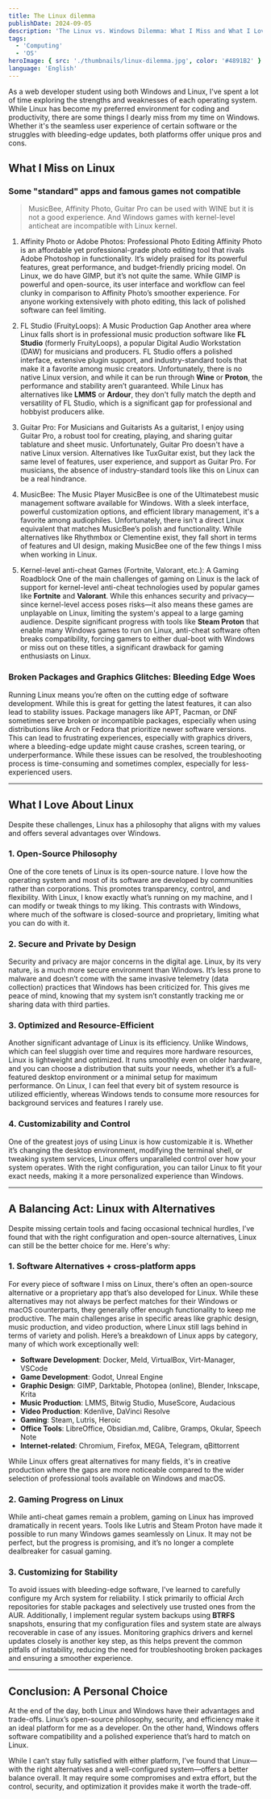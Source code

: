 ```yaml
---
title: The Linux dilemma
publishDate: 2024-09-05
description: 'The Linux vs. Windows Dilemma: What I Miss and What I Love About Linux'
tags:
  - 'Computing'
  - 'OS'
heroImage: { src: './thumbnails/linux-dilemma.jpg', color: '#4891B2' }
language: 'English'
---
```



As a web developer student using both Windows and Linux, I've spent a lot of time exploring the strengths and weaknesses of each operating system. While Linux has become my preferred environment for coding and productivity, there are some things I dearly miss from my time on Windows. Whether it's the seamless user experience of certain software or the struggles with bleeding-edge updates, both platforms offer unique pros and cons.

## What I Miss on Linux

### Some "standard" apps and famous games not compatible

> MusicBee, Affinity Photo, Guitar Pro can be used with WINE but it is not a good experience. And Windows games with kernel-level anticheat are incompatible with Linux kernel.

1. Affinity Photo or Adobe Photos: Professional Photo Editing
Affinity Photo is an affordable yet professional-grade photo editing tool that rivals Adobe Photoshop in functionality. It’s widely praised for its powerful features, great performance, and budget-friendly pricing model. On Linux, we do have GIMP, but it’s not quite the same. While GIMP is powerful and open-source, its user interface and workflow can feel clunky in comparison to Affinity Photo’s smoother experience. For anyone working extensively with photo editing, this lack of polished software can feel limiting.

2. FL Studio (FruityLoops): A Music Production Gap
Another area where Linux falls short is in professional music production software like **FL Studio** (formerly FruityLoops), a popular Digital Audio Workstation (DAW) for musicians and producers. FL Studio offers a polished interface, extensive plugin support, and industry-standard tools that make it a favorite among music creators. Unfortunately, there is no native Linux version, and while it can be run through **Wine** or **Proton**, the performance and stability aren’t guaranteed. While Linux has alternatives like **LMMS** or **Ardour**, they don't fully match the depth and versatility of FL Studio, which is a significant gap for professional and hobbyist producers alike.

3. Guitar Pro: For Musicians and Guitarists
As a guitarist, I enjoy using Guitar Pro, a robust tool for creating, playing, and sharing guitar tablature and sheet music. Unfortunately, Guitar Pro doesn't have a native Linux version. Alternatives like TuxGuitar exist, but they lack the same level of features, user experience, and support as Guitar Pro. For musicians, the absence of industry-standard tools like this on Linux can be a real hindrance.

4. MusicBee: The  Music Player
MusicBee is one of the Ultimatebest music management software available for Windows. With a sleek interface, powerful customization options, and efficient library management, it's a favorite among audiophiles. Unfortunately, there isn't a direct Linux equivalent that matches MusicBee’s polish and functionality. While alternatives like Rhythmbox or Clementine exist, they fall short in terms of features and UI design, making MusicBee one of the few things I miss when working in Linux.

5. Kernel-level anti-cheat Games (Fortnite, Valorant, etc.): A Gaming Roadblock
One of the main challenges of gaming on Linux is the lack of support for kernel-level anti-cheat technologies used by popular games like **Fortnite** and **Valorant**. While this enhances security and privacy—since kernel-level access poses risks—it also means these games are unplayable on Linux, limiting the system's appeal to a large gaming audience. Despite significant progress with tools like **Steam Proton** that enable many Windows games to run on Linux, anti-cheat software often breaks compatibility, forcing gamers to either dual-boot with Windows or miss out on these titles, a significant drawback for gaming enthusiasts on Linux.

### Broken Packages and Graphics Glitches: Bleeding Edge Woes

Running Linux means you’re often on the cutting edge of software development. While this is great for getting the latest features, it can also lead to stability issues. Package managers like APT, Pacman, or DNF sometimes serve broken or incompatible packages, especially when using distributions like Arch or Fedora that prioritize newer software versions. This can lead to frustrating experiences, especially with graphics drivers, where a bleeding-edge update might cause crashes, screen tearing, or underperformance. While these issues can be resolved, the troubleshooting process is time-consuming and sometimes complex, especially for less-experienced users.

---

## What I Love About Linux

Despite these challenges, Linux has a philosophy that aligns with my values and offers several advantages over Windows.

### 1. Open-Source Philosophy

One of the core tenets of Linux is its open-source nature. I love how the operating system and most of its software are developed by communities rather than corporations. This promotes transparency, control, and flexibility. With Linux, I know exactly what’s running on my machine, and I can modify or tweak things to my liking. This contrasts with Windows, where much of the software is closed-source and proprietary, limiting what you can do with it.

### 2. Secure and Private by Design

Security and privacy are major concerns in the digital age. Linux, by its very nature, is a much more secure environment than Windows. It’s less prone to malware and doesn’t come with the same invasive telemetry (data collection) practices that Windows has been criticized for. This gives me peace of mind, knowing that my system isn’t constantly tracking me or sharing data with third parties.

### 3. Optimized and Resource-Efficient

Another significant advantage of Linux is its efficiency. Unlike Windows, which can feel sluggish over time and requires more hardware resources, Linux is lightweight and optimized. It runs smoothly even on older hardware, and you can choose a distribution that suits your needs, whether it’s a full-featured desktop environment or a minimal setup for maximum performance. On Linux, I can feel that every bit of system resource is utilized efficiently, whereas Windows tends to consume more resources for background services and features I rarely use.

### 4. Customizability and Control

One of the greatest joys of using Linux is how customizable it is. Whether it’s changing the desktop environment, modifying the terminal shell, or tweaking system services, Linux offers unparalleled control over how your system operates. With the right configuration, you can tailor Linux to fit your exact needs, making it a more personalized experience than Windows.

---

## A Balancing Act: Linux with Alternatives

Despite missing certain tools and facing occasional technical hurdles, I’ve found that with the right configuration and open-source alternatives, Linux can still be the better choice for me. Here's why:

### 1. Software Alternatives + cross-platform apps

For every piece of software I miss on Linux, there's often an open-source alternative or a proprietary app that’s also developed for Linux. While these alternatives may not always be perfect matches for their Windows or macOS counterparts, they generally offer enough functionality to keep me productive. The main challenges arise in specific areas like graphic design, music production, and video production, where Linux still lags behind in terms of variety and polish. Here’s a breakdown of Linux apps by category, many of which work exceptionally well:

- **Software Development**: Docker, Meld, VirtualBox, Virt-Manager, VSCode
- **Game Development**: Godot, Unreal Engine
- **Graphic Design**: GIMP, Darktable, Photopea (online), Blender, Inkscape, Krita
- **Music Production**: LMMS, Bitwig Studio, MuseScore, Audacious
- **Video Production**: Kdenlive, DaVinci Resolve
- **Gaming**: Steam, Lutris, Heroic
- **Office Tools**: LibreOffice, Obsidian.md, Calibre, Gramps, Okular, Speech Note
- **Internet-related**: Chromium, Firefox, MEGA, Telegram, qBittorrent

While Linux offers great alternatives for many fields, it's in creative production where the gaps are more noticeable compared to the wider selection of professional tools available on Windows and macOS.

### 2. Gaming Progress on Linux

While anti-cheat games remain a problem, gaming on Linux has improved dramatically in recent years. Tools like Lutris and Steam Proton have made it possible to run many Windows games seamlessly on Linux. It may not be perfect, but the progress is promising, and it’s no longer a complete dealbreaker for casual gaming.

### 3. Customizing for Stability

To avoid issues with bleeding-edge software, I’ve learned to carefully configure my Arch system for reliability. I stick primarily to official Arch repositories for stable packages and selectively use trusted ones from the AUR. Additionally, I implement regular system backups using **BTRFS** snapshots, ensuring that my configuration files and system state are always recoverable in case of any issues. Monitoring graphics drivers and kernel updates closely is another key step, as this helps prevent the common pitfalls of instability, reducing the need for troubleshooting broken packages and ensuring a smoother experience.

---

## Conclusion: A Personal Choice

At the end of the day, both Linux and Windows have their advantages and trade-offs. Linux’s open-source philosophy, security, and efficiency make it an ideal platform for me as a developer. On the other hand, Windows offers software compatibility and a polished experience that’s hard to match on Linux.

While I can’t stay fully satisfied with either platform, I’ve found that Linux—with the right alternatives and a well-configured system—offers a better balance overall. It may require some compromises and extra effort, but the control, security, and optimization it provides make it worth the trade-off.
